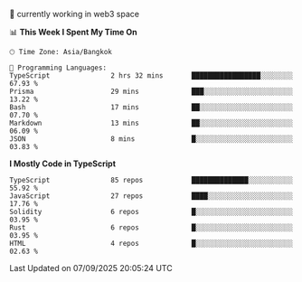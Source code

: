 🔭 currently working in web3 space

<!--START_SECTION:waka-->
📊 **This Week I Spent My Time On** 

```text
🕑︎ Time Zone: Asia/Bangkok

💬 Programming Languages: 
TypeScript               2 hrs 32 mins       █████████████████░░░░░░░░   67.93 % 
Prisma                   29 mins             ███░░░░░░░░░░░░░░░░░░░░░░   13.22 % 
Bash                     17 mins             ██░░░░░░░░░░░░░░░░░░░░░░░   07.70 % 
Markdown                 13 mins             ██░░░░░░░░░░░░░░░░░░░░░░░   06.09 % 
JSON                     8 mins              █░░░░░░░░░░░░░░░░░░░░░░░░   03.83 % 
```

**I Mostly Code in TypeScript** 

```text
TypeScript               85 repos            ██████████████░░░░░░░░░░░   55.92 % 
JavaScript               27 repos            ████░░░░░░░░░░░░░░░░░░░░░   17.76 % 
Solidity                 6 repos             █░░░░░░░░░░░░░░░░░░░░░░░░   03.95 % 
Rust                     6 repos             █░░░░░░░░░░░░░░░░░░░░░░░░   03.95 % 
HTML                     4 repos             █░░░░░░░░░░░░░░░░░░░░░░░░   02.63 % 
```




 Last Updated on 07/09/2025 20:05:24 UTC
<!--END_SECTION:waka-->
